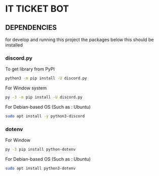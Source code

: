 # IT TICKET BOT

## DEPENDENCIES
for develop and running this project the packages below this should be installed

### discord.py

To get library from PyPI
```bash
python3 -m pip install -U discord.py
```
For Window system
```bash
py -3 -m pip install -U discord.py
```
For Debian-based OS (Such as : Ubuntu)
```bash
sudo apt install -y python3-discord
```

### dotenv

For Window
```bash
py -3 pip install python-dotenv
```
For Debian-based OS (Such as : Ubuntu)
```bash
sudo apt install python3-dotenv
```
